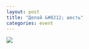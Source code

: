 ```yaml
---
layout: post
title: "Делай &#8212; шесть"
categories: event
---
```

![](https://pics.livejournal.com/quillcraft/pic/000wdatc)